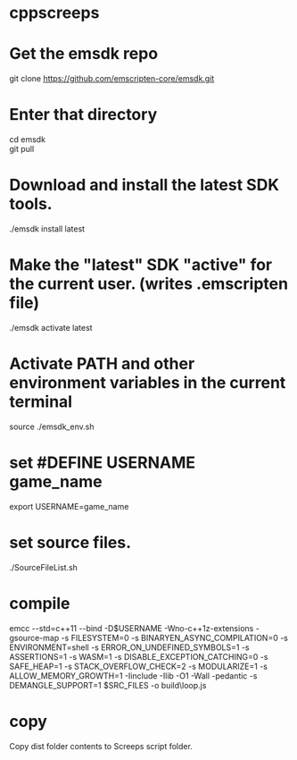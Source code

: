 # cppscreeps

# Get the emsdk repo
git clone https://github.com/emscripten-core/emsdk.git
# Enter that directory
cd emsdk<br />
git pull
# Download and install the latest SDK tools.
./emsdk install latest
# Make the "latest" SDK "active" for the current user. (writes .emscripten file)
./emsdk activate latest
# Activate PATH and other environment variables in the current terminal
source ./emsdk_env.sh
# set #DEFINE USERNAME game_name
export USERNAME=game_name
# set source files.
./SourceFileList.sh
# compile
emcc --std=c++11 --bind -D$USERNAME -Wno-c++1z-extensions -gsource-map -s FILESYSTEM=0 -s BINARYEN_ASYNC_COMPILATION=0 -s ENVIRONMENT=shell -s ERROR_ON_UNDEFINED_SYMBOLS=1 -s ASSERTIONS=1 -s WASM=1 -s DISABLE_EXCEPTION_CATCHING=0 -s SAFE_HEAP=1 -s STACK_OVERFLOW_CHECK=2 -s MODULARIZE=1 -s ALLOW_MEMORY_GROWTH=1 -Iinclude -Ilib -O1 -Wall -pedantic -s DEMANGLE_SUPPORT=1 $SRC_FILES -o build\loop.js
# copy
Copy dist folder contents to Screeps script folder.
